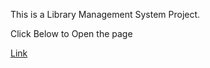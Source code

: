 This is a Library Management System Project.

Click Below to Open the page

<a href="https://karanwani664.github.io/Library-Management-System-College-Project.github.io/Welcome.html">Link</a>
